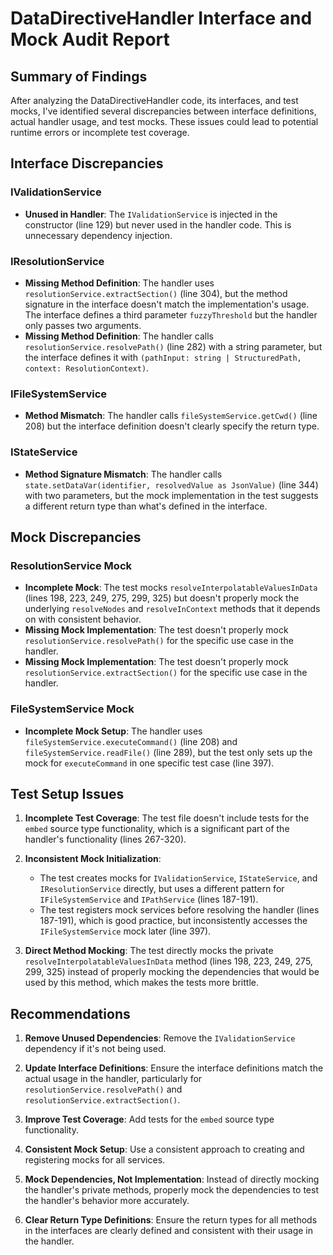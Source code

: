 #  DataDirectiveHandler Interface and Mock Audit Report

## Summary of Findings

After analyzing the DataDirectiveHandler code, its interfaces, and test mocks, I've identified several discrepancies between interface definitions, actual handler usage, and test mocks. These issues could lead to potential runtime errors or incomplete test coverage.

## Interface Discrepancies

### IValidationService
- **Unused in Handler**: The `IValidationService` is injected in the constructor (line 129) but never used in the handler code. This is unnecessary dependency injection.

### IResolutionService
- **Missing Method Definition**: The handler uses `resolutionService.extractSection()` (line 304), but the method signature in the interface doesn't match the implementation's usage. The interface defines a third parameter `fuzzyThreshold` but the handler only passes two arguments.
- **Missing Method Definition**: The handler calls `resolutionService.resolvePath()` (line 282) with a string parameter, but the interface defines it with `(pathInput: string | StructuredPath, context: ResolutionContext)`.

### IFileSystemService
- **Method Mismatch**: The handler calls `fileSystemService.getCwd()` (line 208) but the interface definition doesn't clearly specify the return type.

### IStateService
- **Method Signature Mismatch**: The handler calls `state.setDataVar(identifier, resolvedValue as JsonValue)` (line 344) with two parameters, but the mock implementation in the test suggests a different return type than what's defined in the interface.

## Mock Discrepancies

### ResolutionService Mock
- **Incomplete Mock**: The test mocks `resolveInterpolatableValuesInData` (lines 198, 223, 249, 275, 299, 325) but doesn't properly mock the underlying `resolveNodes` and `resolveInContext` methods that it depends on with consistent behavior.
- **Missing Mock Implementation**: The test doesn't properly mock `resolutionService.resolvePath()` for the specific use case in the handler.
- **Missing Mock Implementation**: The test doesn't properly mock `resolutionService.extractSection()` for the specific use case in the handler.

### FileSystemService Mock
- **Incomplete Mock Setup**: The handler uses `fileSystemService.executeCommand()` (line 208) and `fileSystemService.readFile()` (line 289), but the test only sets up the mock for `executeCommand` in one specific test case (line 397).

## Test Setup Issues

1. **Incomplete Test Coverage**: The test file doesn't include tests for the `embed` source type functionality, which is a significant part of the handler's functionality (lines 267-320).

2. **Inconsistent Mock Initialization**:
   - The test creates mocks for `IValidationService`, `IStateService`, and `IResolutionService` directly, but uses a different pattern for `IFileSystemService` and `IPathService` (lines 187-191).
   - The test registers mock services before resolving the handler (lines 187-191), which is good practice, but inconsistently accesses the `IFileSystemService` mock later (line 397).

3. **Direct Method Mocking**: The test directly mocks the private `resolveInterpolatableValuesInData` method (lines 198, 223, 249, 275, 299, 325) instead of properly mocking the dependencies that would be used by this method, which makes the tests more brittle.

## Recommendations

1. **Remove Unused Dependencies**: Remove the `IValidationService` dependency if it's not being used.

2. **Update Interface Definitions**: Ensure the interface definitions match the actual usage in the handler, particularly for `resolutionService.resolvePath()` and `resolutionService.extractSection()`.

3. **Improve Test Coverage**: Add tests for the `embed` source type functionality.

4. **Consistent Mock Setup**: Use a consistent approach to creating and registering mocks for all services.

5. **Mock Dependencies, Not Implementation**: Instead of directly mocking the handler's private methods, properly mock the dependencies to test the handler's behavior more accurately.

6. **Clear Return Type Definitions**: Ensure the return types for all methods in the interfaces are clearly defined and consistent with their usage in the handler.